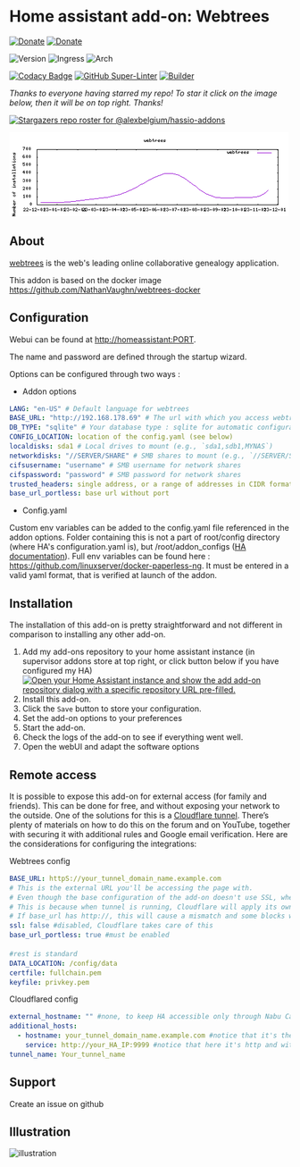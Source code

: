 # Home assistant add-on: Webtrees

[![Donate][donation-badge]](https://www.buymeacoffee.com/alexbelgium)
[![Donate][paypal-badge]](https://www.paypal.com/donate/?hosted_button_id=DZFULJZTP3UQA)

![Version](https://img.shields.io/badge/dynamic/json?label=Version&query=%24.version&url=https%3A%2F%2Fraw.githubusercontent.com%2Falexbelgium%2Fhassio-addons%2Fmaster%2Fwebtrees%2Fconfig.json)
![Ingress](https://img.shields.io/badge/dynamic/json?label=Ingress&query=%24.ingress&url=https%3A%2F%2Fraw.githubusercontent.com%2Falexbelgium%2Fhassio-addons%2Fmaster%2Fwebtrees%2Fconfig.json)
![Arch](https://img.shields.io/badge/dynamic/json?color=success&label=Arch&query=%24.arch&url=https%3A%2F%2Fraw.githubusercontent.com%2Falexbelgium%2Fhassio-addons%2Fmaster%2Fwebtrees%2Fconfig.json)

[![Codacy Badge](https://app.codacy.com/project/badge/Grade/9c6cf10bdbba45ecb202d7f579b5be0e)](https://www.codacy.com/gh/alexbelgium/hassio-addons/dashboard?utm_source=github.com&utm_medium=referral&utm_content=alexbelgium/hassio-addons&utm_campaign=Badge_Grade)
[![GitHub Super-Linter](https://img.shields.io/github/actions/workflow/status/alexbelgium/hassio-addons/weekly-supelinter.yaml?label=Lint%20code%20base)](https://github.com/alexbelgium/hassio-addons/actions/workflows/weekly-supelinter.yaml)
[![Builder](https://img.shields.io/github/actions/workflow/status/alexbelgium/hassio-addons/onpush_builder.yaml?label=Builder)](https://github.com/alexbelgium/hassio-addons/actions/workflows/onpush_builder.yaml)

[donation-badge]: https://img.shields.io/badge/Buy%20me%20a%20coffee%20(no%20paypal)-%23d32f2f?logo=buy-me-a-coffee&style=flat&logoColor=white
[paypal-badge]: https://img.shields.io/badge/Buy%20me%20a%20coffee%20with%20Paypal-0070BA?logo=paypal&style=flat&logoColor=white

_Thanks to everyone having starred my repo! To star it click on the image below, then it will be on top right. Thanks!_

[![Stargazers repo roster for @alexbelgium/hassio-addons](https://raw.githubusercontent.com/alexbelgium/hassio-addons/master/.github/stars2.svg)](https://github.com/alexbelgium/hassio-addons/stargazers)

![downloads evolution](https://raw.githubusercontent.com/alexbelgium/hassio-addons/master/webtrees/stats.png)

## About

[webtrees](http://www.webtrees.net) is the web's leading online collaborative genealogy application.

This addon is based on the docker image https://github.com/NathanVaughn/webtrees-docker

## Configuration

Webui can be found at <http://homeassistant:PORT>.

The name and password are defined through the startup wizard.

Options can be configured through two ways :

- Addon options

```yaml
LANG: "en-US" # Default language for webtrees
BASE_URL: "http://192.168.178.69" # The url with which you access webtrees
DB_TYPE: "sqlite" # Your database type : sqlite for automatic configuration, or external for manual config
CONFIG_LOCATION: location of the config.yaml (see below)
localdisks: sda1 # Local drives to mount (e.g., `sda1,sdb1,MYNAS`)
networkdisks: "//SERVER/SHARE" # SMB shares to mount (e.g., `//SERVER/SHARE`)
cifsusername: "username" # SMB username for network shares
cifspassword: "password" # SMB password for network shares
trusted_headers: single address, or a range of addresses in CIDR format
base_url_portless: base url without port
```

- Config.yaml

Custom env variables can be added to the config.yaml file referenced in the addon options. Folder containing this is not a part of root/config directory (where HA's configuration.yaml is), but /root/addon_configs ([HA documentation](https://developers.home-assistant.io/blog/2023/11/06/public-addon-config/)). Full env variables can be found here : https://github.com/linuxserver/docker-paperless-ng. It must be entered in a valid yaml format, that is verified at launch of the addon.

## Installation

The installation of this add-on is pretty straightforward and not different in comparison to installing any other add-on.

1. Add my add-ons repository to your home assistant instance (in supervisor addons store at top right, or click button below if you have configured my HA)
   [![Open your Home Assistant instance and show the add add-on repository dialog with a specific repository URL pre-filled.](https://my.home-assistant.io/badges/supervisor_add_addon_repository.svg)](https://my.home-assistant.io/redirect/supervisor_add_addon_repository/?repository_url=https%3A%2F%2Fgithub.com%2Falexbelgium%2Fhassio-addons)
1. Install this add-on.
1. Click the `Save` button to store your configuration.
1. Set the add-on options to your preferences
1. Start the add-on.
1. Check the logs of the add-on to see if everything went well.
1. Open the webUI and adapt the software options

## Remote access

It is possible to expose this add-on for external access (for family and friends).
This can be done for free, and without exposing your network to the outside.
One of the solutions for this is a [Cloudflare tunnel](https://github.com/brenner-tobias/addon-cloudflared). There’s plenty of materials on how to do this on the forum and on YouTube, together with securing it with additional rules and Google email verification.
Here are the considerations for configuring the integrations:

Webtrees config

```yaml
BASE_URL: httpS://your_tunnel_domain_name.example.com
# This is the external URL you'll be accessing the page with.
# Even though the base configuration of the add-on doesn't use SSL, when using Cloudflare it's important the base_url has https
# This is because when tunnel is running, Cloudflare will apply its own SSL to connection.
# If base_url has http://, this will cause a mismatch and some blocks will not load correctly
ssl: false #disabled, Cloudflare takes care of this
base_url_portless: true #must be enabled

#rest is standard
DATA_LOCATION: /config/data
certfile: fullchain.pem
keyfile: privkey.pem
```

Cloudflared config

```yaml
external_hostname: "" #none, to keep HA accessible only through Nabu Casa, but can be used to do both
additional_hosts:
  - hostname: your_tunnel_domain_name.example.com #notice that it's the same as in webtrees config
    service: http://your_HA_IP:9999 #notice that here it's http and with port, despite webtrees being configured portless
tunnel_name: Your_tunnel_name
```

## Support

Create an issue on github

## Illustration

![illustration](https://installatron.infomaniak.com/installatron//images/ss2_webtrees.jpg)

